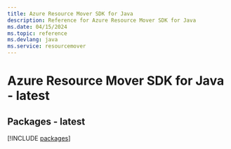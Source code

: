 ```yaml
---
title: Azure Resource Mover SDK for Java
description: Reference for Azure Resource Mover SDK for Java
ms.date: 04/15/2024
ms.topic: reference
ms.devlang: java
ms.service: resourcemover
---
```

# Azure Resource Mover SDK for Java - latest
## Packages - latest
[!INCLUDE [packages](resource-mover-index.md)]